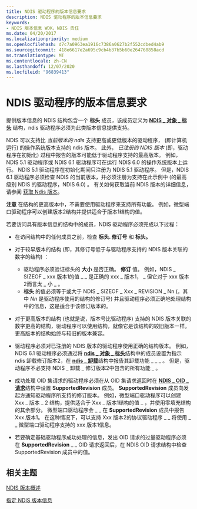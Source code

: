 ```yaml
---
title: NDIS 驱动程序的版本信息要求
description: NDIS 驱动程序的版本信息要求
keywords:
- NDIS 版本信息 WDK，NDIS 责任
ms.date: 04/20/2017
ms.localizationpriority: medium
ms.openlocfilehash: d7c7a0963ea1916c7386a0627b2f552cdbed4ab9
ms.sourcegitcommit: 418e6617e2a695c9cb4b37b5b60e264760858acd
ms.translationtype: MT
ms.contentlocale: zh-CN
ms.lasthandoff: 12/07/2020
ms.locfileid: "96839413"
---
```

# <a name="version-information-requirements-for-ndis-drivers"></a>NDIS 驱动程序的版本信息要求





提供版本信息的 NDIS 结构包含一个 **标头** 成员，该成员定义为 [**NDIS \_ 对象 \_ 标头**](/windows-hardware/drivers/ddi/ntddndis/ns-ntddndis-_ndis_object_header) 结构，ndis 驱动程序必须为此类版本信息提供支持。

NDIS 可以支持比 *当前版本的 ndis* 支持更高或更低版本的驱动程序， (即计算机运行) 的操作系统版本支持的 ndis 版本。 此外， *已注册的 NDIS 版本* (即，驱动程序在初始化) 过程中报告的版本可能低于驱动程序支持的最高版本。 例如，NDIS 5.1 驱动程序或 NDIS 6.1 驱动程序可在运行 NDIS 6.0 的操作系统版本上运行。 NDIS 5.1 驱动程序在初始化期间只注册为 NDIS 5.1 驱动程序。 但是，NDIS 6.1 驱动程序必须检查 NDIS 的当前版本，并必须注册为支持在此示例中 (的最高级别 NDIS 的驱动程序，NDIS 6.0) 。 有关如何获取当前 NDIS 版本的详细信息，请参阅 [获取 Ndis 版本](obtaining-the-ndis-version.md)。

**注意**  在结构的更高版本中，不需要使用驱动程序来支持所有功能。 例如，微型端口驱动程序可以创建版本2结构并提供适合于版本1结构的值。

 

若要访问具有版本信息的结构中的成员，NDIS 驱动程序必须完成以下过程：

-   在访问结构中的任何成员之前，检查 **标头. 修订号** 和 **标头。**

-   对于较早版本的结构 (即，其修订号低于与驱动程序支持的 NDIS 版本关联的数字的结构) ：
    -   驱动程序必须验证标头的 **大小** 是否正确。 **修订** 值。 例如，NDIS \_ SIZEOF \_ xxx 版本1的值 \_ \_ 是正确的 xxx \_ 版本1， \_ 但它对于 xxx 版本2而言太 \_ 小 \_ 。
    -   **标头** 的值必须等于或大于 NDIS \_ SIZEOF \_ Xxx \_ REVISION \_ Nn (，其中 *Nn* 是驱动程序使用的结构的修订号) 并且驱动程序必须正确地处理结构中的信息，这是适合于该修订版本的。
-   对于更高版本的结构 (也就是说，版本号比驱动程序) 支持的 NDIS 版本关联的数字更高的结构，驱动程序可以使用结构，就像它是该结构的较旧版本一样。 更高版本的结构始终与较旧的版本兼容。

-   驱动程序必须对已注册的 NDIS 版本的驱动程序使用正确的结构版本。 例如，NDIS 6.1 驱动程序必须通过将 [**ndis \_ 对象 \_ 标头**](/windows-hardware/drivers/ddi/ntddndis/ns-ntddndis-_ndis_object_header)结构中的成员设置为指示 ndis 卸载修订版本2，在 [**ndis \_ 卸载**](/windows-hardware/drivers/ddi/ntddndis/ns-ntddndis-_ndis_offload)结构中报告其卸载功能 \_ \_ \_ 。 但是，驱动程序不必支持 NDIS \_ 卸载 \_ 修订版本2中包含的所有功能 \_ 。

-   成功处理 OID 集请求的驱动程序必须在从 OID 集请求返回时在 [**NDIS \_ OID \_ 请求**](/windows-hardware/drivers/ddi/ndis/ns-ndis-_ndis_oid_request)结构中设置 **SupportedRevision** 成员。 **SupportedRevision** 成员向发起方通知驱动程序所支持的修订版本。 例如，微型端口驱动程序可以创建 Xxx \_ 版本 \_ 2 结构，提供适合于 Xxx \_ 版本1结构的值 \_ ，并使用零填充结构的其余部分。 微型端口驱动程序会 \_ \_ 在 **SupportedRevision** 成员中报告 Xxx 版本1。 在这种情况下，可以支持 Xxx 版本2的协议驱动程序 \_ \_ 将使用 \_ \_ 微型端口驱动程序支持的 xxx 版本1信息。

-   若要确定基础驱动程序成功处理的信息，发出 OID 请求的过量驱动程序必须在 **SupportedRevision** \_ \_ OID 请求返回后，在 NDIS OID 请求结构中检查 SupportedRevision 成员中的值。

## <a name="related-topics"></a>相关主题


[NDIS 版本概述](overview-of-ndis-versions.md)

[指定 NDIS 版本信息](specifying-ndis-version-information.md)

 

